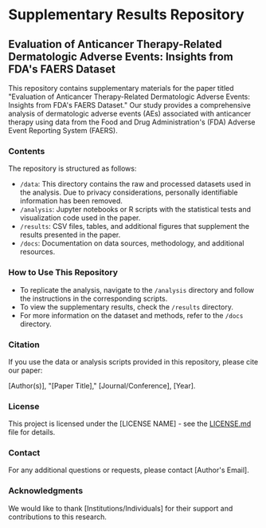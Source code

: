 # Supplementary Results Repository

## Evaluation of Anticancer Therapy-Related Dermatologic Adverse Events: Insights from FDA's FAERS Dataset

This repository contains supplementary materials for the paper titled "Evaluation of Anticancer Therapy-Related Dermatologic Adverse Events: Insights from FDA's FAERS Dataset." Our study provides a comprehensive analysis of dermatologic adverse events (AEs) associated with anticancer therapy using data from the Food and Drug Administration's (FDA) Adverse Event Reporting System (FAERS).

### Contents

The repository is structured as follows:

- `/data`: This directory contains the raw and processed datasets used in the analysis. Due to privacy considerations, personally identifiable information has been removed.
- `/analysis`: Jupyter notebooks or R scripts with the statistical tests and visualization code used in the paper.
- `/results`: CSV files, tables, and additional figures that supplement the results presented in the paper.
- `/docs`: Documentation on data sources, methodology, and additional resources.

### How to Use This Repository

- To replicate the analysis, navigate to the `/analysis` directory and follow the instructions in the corresponding scripts.
- To view the supplementary results, check the `/results` directory.
- For more information on the dataset and methods, refer to the `/docs` directory.

### Citation

If you use the data or analysis scripts provided in this repository, please cite our paper:

[Author(s)], "[Paper Title]," [Journal/Conference], [Year].

### License

This project is licensed under the [LICENSE NAME] - see the [LICENSE.md](LICENSE) file for details.

### Contact

For any additional questions or requests, please contact [Author's Email].

### Acknowledgments

We would like to thank [Institutions/Individuals] for their support and contributions to this research.

